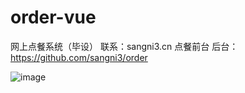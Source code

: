 # order-vue
网上点餐系统（毕设）
联系：sangni3.cn
点餐前台
后台：https://github.com/sangni3/order

![image](https://user-images.githubusercontent.com/63947751/221395018-22eb7512-5eb9-45be-a1a3-6d005c3dced3.png)
